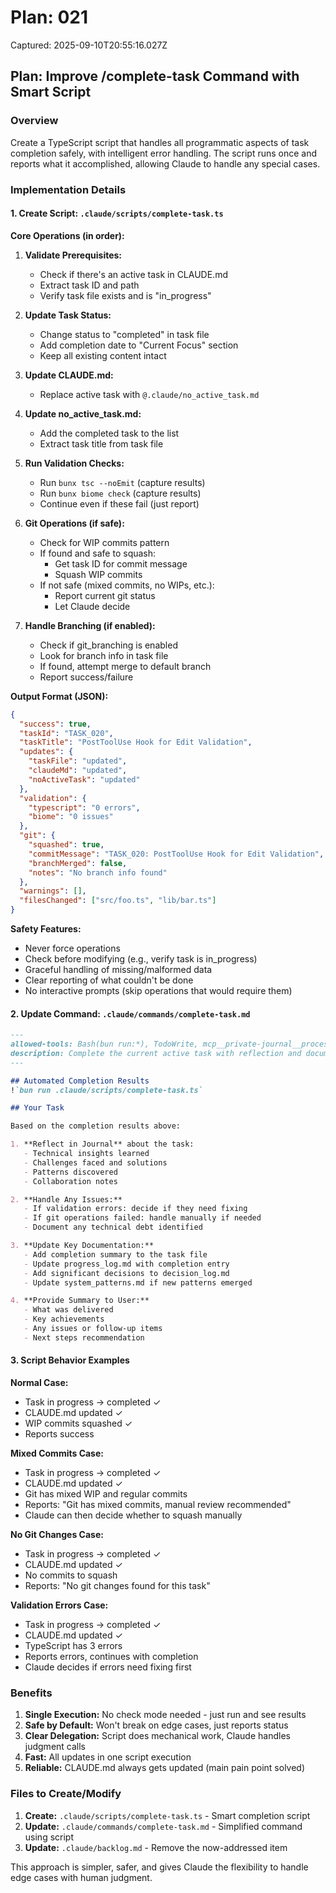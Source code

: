 # Plan: 021

Captured: 2025-09-10T20:55:16.027Z

## Plan: Improve /complete-task Command with Smart Script

### Overview
Create a TypeScript script that handles all programmatic aspects of task completion safely, with intelligent error handling. The script runs once and reports what it accomplished, allowing Claude to handle any special cases.

### Implementation Details

#### 1. Create Script: `.claude/scripts/complete-task.ts`

**Core Operations (in order):**
1. **Validate Prerequisites:**
   - Check if there's an active task in CLAUDE.md
   - Extract task ID and path
   - Verify task file exists and is "in_progress"

2. **Update Task Status:**
   - Change status to "completed" in task file
   - Add completion date to "Current Focus" section
   - Keep all existing content intact

3. **Update CLAUDE.md:**
   - Replace active task with `@.claude/no_active_task.md`

4. **Update no_active_task.md:**
   - Add the completed task to the list
   - Extract task title from task file

5. **Run Validation Checks:**
   - Run `bunx tsc --noEmit` (capture results)
   - Run `bunx biome check` (capture results)
   - Continue even if these fail (just report)

6. **Git Operations (if safe):**
   - Check for WIP commits pattern
   - If found and safe to squash:
     - Get task ID for commit message
     - Squash WIP commits
   - If not safe (mixed commits, no WIPs, etc.):
     - Report current git status
     - Let Claude decide

7. **Handle Branching (if enabled):**
   - Check if git_branching is enabled
   - Look for branch info in task file
   - If found, attempt merge to default branch
   - Report success/failure

**Output Format (JSON):**
```json
{
  "success": true,
  "taskId": "TASK_020",
  "taskTitle": "PostToolUse Hook for Edit Validation",
  "updates": {
    "taskFile": "updated",
    "claudeMd": "updated", 
    "noActiveTask": "updated"
  },
  "validation": {
    "typescript": "0 errors",
    "biome": "0 issues"
  },
  "git": {
    "squashed": true,
    "commitMessage": "TASK_020: PostToolUse Hook for Edit Validation",
    "branchMerged": false,
    "notes": "No branch info found"
  },
  "warnings": [],
  "filesChanged": ["src/foo.ts", "lib/bar.ts"]
}
```

**Safety Features:**
- Never force operations
- Check before modifying (e.g., verify task is in_progress)
- Graceful handling of missing/malformed data
- Clear reporting of what couldn't be done
- No interactive prompts (skip operations that would require them)

#### 2. Update Command: `.claude/commands/complete-task.md`

```markdown
---
allowed-tools: Bash(bun run:*), TodoWrite, mcp__private-journal__process_thoughts, Edit, Read
description: Complete the current active task with reflection and documentation
---

## Automated Completion Results
!`bun run .claude/scripts/complete-task.ts`

## Your Task

Based on the completion results above:

1. **Reflect in Journal** about the task:
   - Technical insights learned
   - Challenges faced and solutions
   - Patterns discovered
   - Collaboration notes

2. **Handle Any Issues:**
   - If validation errors: decide if they need fixing
   - If git operations failed: handle manually if needed
   - Document any technical debt identified

3. **Update Key Documentation:**
   - Add completion summary to the task file
   - Update progress_log.md with completion entry
   - Add significant decisions to decision_log.md
   - Update system_patterns.md if new patterns emerged

4. **Provide Summary to User:**
   - What was delivered
   - Key achievements
   - Any issues or follow-up items
   - Next steps recommendation
```

#### 3. Script Behavior Examples

**Normal Case:**
- Task in progress → completed ✓
- CLAUDE.md updated ✓
- WIP commits squashed ✓
- Reports success

**Mixed Commits Case:**
- Task in progress → completed ✓
- CLAUDE.md updated ✓
- Git has mixed WIP and regular commits
- Reports: "Git has mixed commits, manual review recommended"
- Claude can then decide whether to squash manually

**No Git Changes Case:**
- Task in progress → completed ✓
- CLAUDE.md updated ✓
- No commits to squash
- Reports: "No git changes found for this task"

**Validation Errors Case:**
- Task in progress → completed ✓
- CLAUDE.md updated ✓
- TypeScript has 3 errors
- Reports errors, continues with completion
- Claude decides if errors need fixing first

### Benefits

1. **Single Execution:** No check mode needed - just run and see results
2. **Safe by Default:** Won't break on edge cases, just reports status
3. **Clear Delegation:** Script does mechanical work, Claude handles judgment calls
4. **Fast:** All updates in one script execution
5. **Reliable:** CLAUDE.md always gets updated (main pain point solved)

### Files to Create/Modify

1. **Create:** `.claude/scripts/complete-task.ts` - Smart completion script
2. **Update:** `.claude/commands/complete-task.md` - Simplified command using script
3. **Update:** `.claude/backlog.md` - Remove the now-addressed item

This approach is simpler, safer, and gives Claude the flexibility to handle edge cases with human judgment.